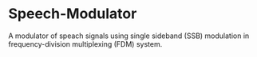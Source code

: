 # Speech-Modulator
A modulator of speach signals using single sideband (SSB) modulation in frequency-division multiplexing (FDM) system.
